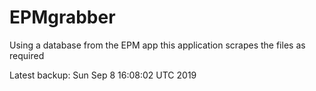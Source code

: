 # EPMgrabber
Using a database from the EPM app this application scrapes the files as required


Latest backup: Sun Sep 8 16:08:02 UTC 2019
